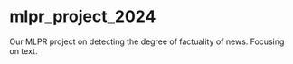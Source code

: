 # mlpr_project_2024
Our MLPR project on detecting the degree of factuality of news. Focusing on text.
